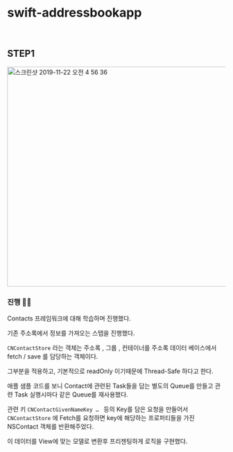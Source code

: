 # swift-addressbookapp
<br>

## STEP1

<img width="508" alt="스크린샷 2019-11-22 오전 4 56 36" src="https://user-images.githubusercontent.com/39197978/69372133-7ac48e00-0ce4-11ea-949a-256d1975ca8e.png">

### 진행 🏃‍♂️

Contacts 프레임워크에 대해 학습하며 진행했다.

기존 주소록에서 정보를 가져오는 스탭을 진행했다.

`CNContactStore` 라는 객체는 주소록 , 그룹 , 컨테이너를 주소록 데이터 베이스에서 fetch / save 를 담당하는 객체이다.

그부분을 적용하고, 기본적으로 readOnly 이기때문에 Thread-Safe 하다고 한다. 

애플 샘플 코드를 보니 Contact에 관련된 Task들을 담는 별도의 Queue를 만들고 관련 Task 실행시마다 같은 Queue를 재사용했다. 

관련 키 `CNContactGivenNameKey … `  등의 Key를 담은 요청을 만들어서 `CNContactStore` 에 Fetch를 요청하면 key에 해당하는 프로퍼티들을 가진 NSContact 객체를 반환해주었다.

 이 데이터를 View에 맞는 모델로 변환후 프리젠팅하게 로직을 구현했다.